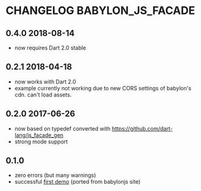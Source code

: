 # CHANGELOG BABYLON_JS_FACADE

## 0.4.0 2018-08-14

- now requires Dart 2.0 stable

## 0.2.1 2018-04-18

- now works with Dart 2.0
- example currently not working due to new CORS settings of babylon's cdn. can't load assets.

## 0.2.0 2017-06-26

- now based on typedef converted with https://github.com/dart-lang/js_facade_gen
- strong mode support

## 0.1.0

- zero errors (but many warnings)
- successful [first demo](http://rockdot.sounddesignz.com/dart/babylonjs-interop) (ported from babylonjs site)
